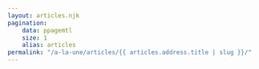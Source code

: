 ```yaml
---
layout: articles.njk
pagination:
    data: ppagemtl
    size: 1
    alias: articles
permalink: "/a-la-une/articles/{{ articles.address.title | slug }}/"
---
```

